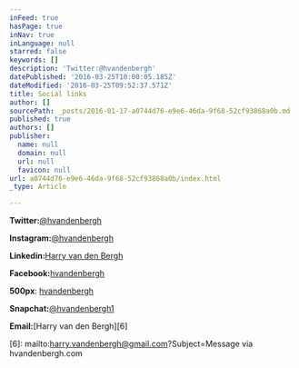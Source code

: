```yaml
---
inFeed: true
hasPage: true
inNav: true
inLanguage: null
starred: false
keywords: []
description: 'Twitter:@hvandenbergh'
datePublished: '2016-03-25T10:00:05.185Z'
dateModified: '2016-03-25T09:52:37.571Z'
title: Social links
author: []
sourcePath: _posts/2016-01-17-a0744d76-e9e6-46da-9f68-52cf93868a0b.md
published: true
authors: []
publisher:
  name: null
  domain: null
  url: null
  favicon: null
url: a0744d76-e9e6-46da-9f68-52cf93868a0b/index.html
_type: Article

---
```

**Twitter:**[@hvandenbergh][0]

**Instagram:**[@hvandenbergh][1]

**Linkedin:**[Harry van den Bergh][2]

**Facebook:**[hvandenbergh][3]

**500px**:  [hvandenbergh][4]

**Snapchat:**[@hvandenbergh1][5]

**Email:**[Harry van den Bergh][6]

[0]: https://twitter.com/hvandenbergh
[1]: https://www.instagram.com/hvandenbergh/
[2]: https://nl.linkedin.com/in/harryvandenbergh
[3]: https://www.facebook.com/hvandenbergh
[4]: https://500px.com/hvandenbergh
[5]: https://www.snapchat.com/add/hvandenbergh1
[6]: mailto:harry.vandenbergh@gmail.com?Subject=Message via hvandenbergh.com